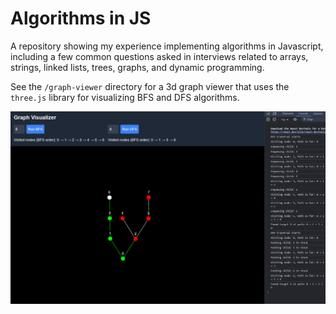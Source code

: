 # Algorithms in JS

A repository showing my experience implementing algorithms in Javascript, including a few common
questions asked in interviews related to arrays, strings, linked lists, trees, graphs, and dynamic programming.

See the `/graph-viewer` directory for a 3d graph viewer that uses the `three.js` library for visualizing BFS and DFS algorithms.

![alt](/docs/vis.png)
